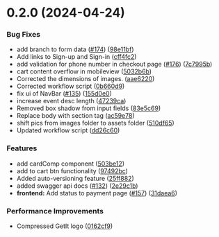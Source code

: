 # 0.2.0 (2024-04-24)


### Bug Fixes

* add branch to form data ([#174](https://github.com/bsoc-bitbyte/GetIt/issues/174)) ([98e11bf](https://github.com/bsoc-bitbyte/GetIt/commit/98e11bfebed849a27ee4fca8cf59e74fdace1192))
* Add links to Sign-up and Sign-in ([cff4fc2](https://github.com/bsoc-bitbyte/GetIt/commit/cff4fc21b30632c6b2cca2a9ec31073ed33c1b59))
* add validation for phone number in checkout page ([#176](https://github.com/bsoc-bitbyte/GetIt/issues/176)) ([7c7995b](https://github.com/bsoc-bitbyte/GetIt/commit/7c7995bd26d626592180c31f26761dd05a96d6bf))
* cart content overflow in mobileview ([5032b6b](https://github.com/bsoc-bitbyte/GetIt/commit/5032b6b550b7a87d9578cf3ec79322a7162bf113))
* Corrected the dimensions of images. ([aae6220](https://github.com/bsoc-bitbyte/GetIt/commit/aae6220a27c5e5c46d018c26a49376a4fb793f47))
* Corrected workflow script ([0b660d9](https://github.com/bsoc-bitbyte/GetIt/commit/0b660d9b4f212fff05c353e2758d8dbb47b6d193))
* fix ui of NavBar ([#135](https://github.com/bsoc-bitbyte/GetIt/issues/135)) ([155d0e0](https://github.com/bsoc-bitbyte/GetIt/commit/155d0e05ebb6a532ec414c7a80f66715cef8c5bc))
* increase event desc length ([47239ca](https://github.com/bsoc-bitbyte/GetIt/commit/47239ca13420bf63c249b56516b145518869c2b6))
* Removed box shadow from input fields ([83e5c69](https://github.com/bsoc-bitbyte/GetIt/commit/83e5c6958e0cf576b96edb414ebe5b33a2364dcf))
* Replace body with section tag ([ac59e78](https://github.com/bsoc-bitbyte/GetIt/commit/ac59e78719212303068ed375e1c889fb66cfaa1e))
* shift pics from images folder to assets folder ([510df65](https://github.com/bsoc-bitbyte/GetIt/commit/510df654c67c9de93957cea123064ab74b6fe5e5))
* Updated workflow script ([dd26c60](https://github.com/bsoc-bitbyte/GetIt/commit/dd26c6059735e3f408d309cf52cbde22ad014d10))


### Features

* add cardComp component ([503be12](https://github.com/bsoc-bitbyte/GetIt/commit/503be12b9022b87bdadb69119887cf7a716e094e))
* add to cart btn functionality ([97492bc](https://github.com/bsoc-bitbyte/GetIt/commit/97492bccf057fccc1be5a5781100328adef7e137))
* Added auto-versioning feature ([25ff882](https://github.com/bsoc-bitbyte/GetIt/commit/25ff882786f5269c45f171e64deee611358c2539))
* added swagger api docs ([#132](https://github.com/bsoc-bitbyte/GetIt/issues/132)) ([2e29c1b](https://github.com/bsoc-bitbyte/GetIt/commit/2e29c1b038e20211a0348731d82039f8fa4601f7))
* **frontend:** Add status to payment page ([#157](https://github.com/bsoc-bitbyte/GetIt/issues/157)) ([31daea6](https://github.com/bsoc-bitbyte/GetIt/commit/31daea69863d5c6dcf0b2466ae057546bb28ec0c))


### Performance Improvements

* Compressed GetIt logo ([0162cf9](https://github.com/bsoc-bitbyte/GetIt/commit/0162cf9de253d46d67d6c0c2eae708582889e5f3))



